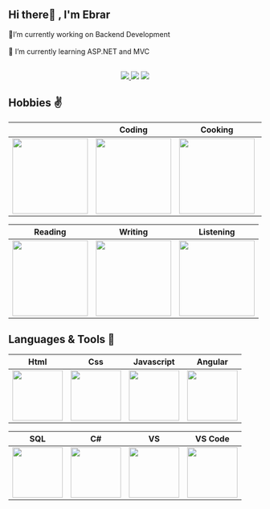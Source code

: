 
## Hi there👋 , I'm Ebrar

🔭I’m currently working on Backend Development</br></br>🌱 I’m currently learning ASP.NET and MVC</br></br>
<p align="center">
  <a target="_blank" href="https://www.linkedin.com/in/macitebrar/"><img src="https://img.shields.io/badge/LinkedIn-0077B5?style=for-the-badge&logo=linkedin&logoColor=white">   </a>
 <a target="_blank" href="mailto:ebrarmct@gmail.com"><img src="https://img.shields.io/badge/Gmail-D14836?style=for-the-badge&logo=gmail&logoColor=white"></a>
 <a target="_blank" href="https://www.instagram.com/macitebrarofficial/"><img src="https://img.shields.io/badge/Instagram-833AB4?style=for-the-badge&logo=instagram&logoColor=white"></a>
 </p>


##  Hobbies ✌️

||Coding|Cooking|Photo||
|:-:|:-:|:-:|:-:|:-:|
<img style="width:150px" src="https://media.giphy.com/media/L1R1tvI9svkIWwpVYr/giphy.gif">|<img style="width: 150px" src="https://media.giphy.com/media/3oEhmWwoxbhjRUJc0o/giphy.gif">|<img style="width: 150px" src="https://media.giphy.com/media/h472txyQxpw8ovkkC4/giphy.gif">

Reading|Writing|Listening|
|:-:|:-:|:-:|
<img style="width:150px" src="https://media.giphy.com/media/Wp0ZtQjgViqR2/giphy.gif">|<img style="width: 150px" src="https://media.giphy.com/media/FLwQvAdjWmvvO/giphy.gif">|<img style="width: 150px" src="https://media.giphy.com/media/tqfS3mgQU28ko/giphy.gif">|

## Languages & Tools 💪

|Html|Css|Javascript|Angular
|:-:|:-:|:-:|:-:|
|<img style="width: 100px" src="https://media.giphy.com/media/QssGEmpkyEOhBCb7e1/giphy.gif">|<img style="width: 100px" src="https://media.giphy.com/media/CEHtFH3rJ6xdhBUKIT/giphy.gif">|<img style="width: 100px" src="https://media.giphy.com/media/ln7z2eWriiQAllfVcn/giphy.gif">|<img style="width: 100px" src="https://media.giphy.com/media/XEDIHHp3i8bVoEdxd7/giphy.gif">|

|SQL|C#|VS|VS Code
|:-:|:-:|:-:|:-:|
|<img style="width: 100px" src="https://www.teknoloskop.net/wp-content/uploads/2019/01/sql.png">|<img style="width: 100px" src="https://i.stack.imgur.com/u6BUv.png">|<img style="width: 100px" src="https://upload.wikimedia.org/wikipedia/commons/thumb/5/59/Visual_Studio_Icon_2019.svg/1280px-Visual_Studio_Icon_2019.svg.png">|<img style="width: 100px" src="https://gitlab.com/uploads/-/system/group/avatar/8264305/1200px-Visual_Studio_Code_1.35_icon.svg.png">


